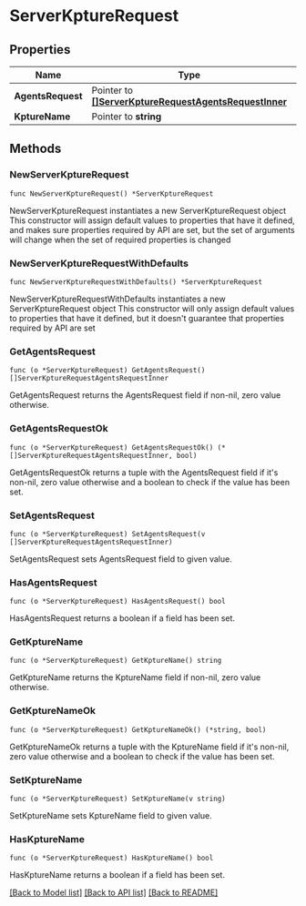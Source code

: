 # ServerKptureRequest

## Properties

Name | Type | Description | Notes
------------ | ------------- | ------------- | -------------
**AgentsRequest** | Pointer to [**[]ServerKptureRequestAgentsRequestInner**](ServerKptureRequestAgentsRequestInner.md) |  | [optional] 
**KptureName** | Pointer to **string** |  | [optional] 

## Methods

### NewServerKptureRequest

`func NewServerKptureRequest() *ServerKptureRequest`

NewServerKptureRequest instantiates a new ServerKptureRequest object
This constructor will assign default values to properties that have it defined,
and makes sure properties required by API are set, but the set of arguments
will change when the set of required properties is changed

### NewServerKptureRequestWithDefaults

`func NewServerKptureRequestWithDefaults() *ServerKptureRequest`

NewServerKptureRequestWithDefaults instantiates a new ServerKptureRequest object
This constructor will only assign default values to properties that have it defined,
but it doesn't guarantee that properties required by API are set

### GetAgentsRequest

`func (o *ServerKptureRequest) GetAgentsRequest() []ServerKptureRequestAgentsRequestInner`

GetAgentsRequest returns the AgentsRequest field if non-nil, zero value otherwise.

### GetAgentsRequestOk

`func (o *ServerKptureRequest) GetAgentsRequestOk() (*[]ServerKptureRequestAgentsRequestInner, bool)`

GetAgentsRequestOk returns a tuple with the AgentsRequest field if it's non-nil, zero value otherwise
and a boolean to check if the value has been set.

### SetAgentsRequest

`func (o *ServerKptureRequest) SetAgentsRequest(v []ServerKptureRequestAgentsRequestInner)`

SetAgentsRequest sets AgentsRequest field to given value.

### HasAgentsRequest

`func (o *ServerKptureRequest) HasAgentsRequest() bool`

HasAgentsRequest returns a boolean if a field has been set.

### GetKptureName

`func (o *ServerKptureRequest) GetKptureName() string`

GetKptureName returns the KptureName field if non-nil, zero value otherwise.

### GetKptureNameOk

`func (o *ServerKptureRequest) GetKptureNameOk() (*string, bool)`

GetKptureNameOk returns a tuple with the KptureName field if it's non-nil, zero value otherwise
and a boolean to check if the value has been set.

### SetKptureName

`func (o *ServerKptureRequest) SetKptureName(v string)`

SetKptureName sets KptureName field to given value.

### HasKptureName

`func (o *ServerKptureRequest) HasKptureName() bool`

HasKptureName returns a boolean if a field has been set.


[[Back to Model list]](../README.md#documentation-for-models) [[Back to API list]](../README.md#documentation-for-api-endpoints) [[Back to README]](../README.md)


